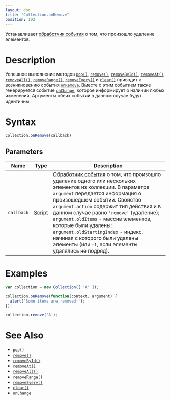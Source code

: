 ```yaml
---
layout: doc
title: "Collection.onRemove"
position: 102
---
```


Устанавливает [обработчик события](../../Script/) о том, что произошло удаление элементов.

# Description

Успешное выполнение методов [`pop()`](../Collection.pop/), [`remove()`](../Collection.remove/),
[`removeById()`](../Collection.removeById/), [`removeAt()`](../Collection.removeAt/),
[`removeAll()`](../Collection.removeAll/), [`removeRange()`](../Collection.removeRange/),
[`removeEvery()`](../Collection.removeEvery/) и [`clear()`](../Collection.clear/)
приводит к возникновению события [`onRemove`](../Collection.onRemove/). Вместе с этим событием
также генерируется событие [`onChange`](../Collection.onChange/), которое информирует о наличии
любых изменений. Аргументы обеих событий в данном случае будут идентичны.

# Syntax

```js
Collection.onRemove(callback)
```

## Parameters

|Name|Type|Description|
|----|----|-----------|
|`callback`|[Script](../../Script/)|[Обработчик события](../../Script/) о том, что произошло удаление одного или нескольких элементов из коллекции. В параметре `argument` передается информация о произошедшем событии. Свойство `argument.action` содержит тип действия и в данном случае равно `'remove'` (удаление); `argument.oldItems` - массив элементов, которые были удалены; `argument.oldStartingIndex` - индекс, начиная с которого были удалены элементы (или `-1`, если элементы удалялись не подряд).|

# Examples

```js
var collection = new Collection([ 'A' ]);

collection.onRemove(function(context, argument) {
  alert('Some items are removed!');
});

collection.remove('A');
```

# See Also

* [`pop()`](../Collection.pop/)
* [`remove()`](../Collection.remove/)
* [`removeById()`](../Collection.removeById/)
* [`removeAt()`](../Collection.removeAt/)
* [`removeAll()`](../Collection.removeAll/)
* [`removeRange()`](../Collection.removeRange/)
* [`removeEvery()`](../Collection.removeEvery/)
* [`clear()`](../Collection.clear/)
* [`onChange`](../Collection.onChange/)
